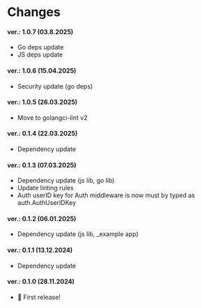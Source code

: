 Changes
=======

#### ver.: 1.0.7 (03.8.2025)

* Go deps update
* JS deps update

#### ver.: 1.0.6 (15.04.2025)

* Security update (go deps)

#### ver.: 1.0.5 (26.03.2025)

* Move to golangci-lint v2

#### ver.: 0.1.4 (22.03.2025)

* Dependency update

#### ver.: 0.1.3 (07.03.2025)

* Dependency update (js lib, go lib)
* Update linting rules
* Auth userID key for Auth middleware is now must by typed as auth.AuthUserIDKey

#### ver.: 0.1.2 (06.01.2025)

* Dependency update (js lib, _example app)

#### ver.: 0.1.1 (13.12.2024)

* Dependency update

#### ver.: 0.1.0 (28.11.2024)

* 🎉 First release!

